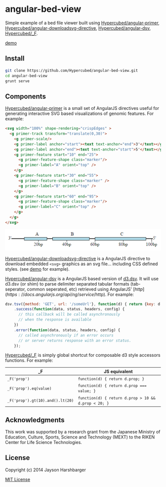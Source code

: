 angular-bed-view
================

Simple example of a bed file viewer built using [Hypercubed/angular-primer](http://github.com/Hypercubed/angular-primer/), [Hypercubed/angular-downloadsvg-directive](http://github.com/Hypercubed/angular-downloadsvg-directive/), [Hypercubed/angular-dsv](http://github.com/Hypercubed/angular-dsv/), [Hypercubed/_F](http://github.com/Hypercubed/_F/).

[demo](http://hypercubed.github.io/angular-bed-view/)

## Install

```bash
git clone https://github.com/Hypercubed/angular-bed-view.git
cd angular-bed-view
grunt serve
```

## Components

[Hypercubed/angular-primer](https://github.com/Hypercubed/angular-primer/) is a small set of AngularJS directives useful for generating interactive SVG based visualizations of genomic features.  For example:

```html
<svg width="100%" shape-rendering="crispEdges" >
  <g primer-track transform="translate(0,30)">
    <g primer-scale/>
    <g primer-label anchor="start"><text text-anchor="end">3'</text></g>
    <g primer-label anchor="end"><text text-anchor="start">5'</text></g>
    <g primer-feature start="10" end="25">
      <g primer-feature-shape class="marker"/>
      <g primer-label="A" orient="top" />
    </g>
    <g primer-feature start="30" end="55">
      <g primer-feature-shape class="marker" />
      <g primer-label="B" orient="top" />
    </g>
    <g primer-feature start="60" end="95">
      <g primer-feature-shape class="marker"/>
      <g primer-label="C" orient="top" />
    </g>
  </g>
</svg>
```

![example](https://github.com/Hypercubed/angular-primer/raw/master/README-example.png)

[Hypercubed/angular-downloadsvg-directive](https://github.com/Hypercubed/angular-downloadsvg-directive/) is a AngularJS directive to download embedded `<svg>` graphics as an svg file... including CSS defined styles. (see [demo](http://hypercubed.github.io/angular-bed-view/) for example).

[Hypercubed/angular-dsv](https://github.com/Hypercubed/angular-dsv/) is a AngularJS based version of [d3.dsv](https://github.com/mbostock/d3/wiki/CSV#dsv).  It will use d3.dsv (or shim) to parse delimiter separated  tabular formats (tab-seperator, common seperated, etc) retrieved using AngularJS' [$http](https://docs.angularjs.org/api/ng/service/$http).  For example:

```js
dsv.tsv({method: 'GET', url: '/someUrl'}, function(d) { return {key: d.key, value: +d.value}; })
    .success(function(data, status, headers, config) {
      // this callback will be called asynchronously
      // when the response is available
    })
    .error(function(data, status, headers, config) {
      // called asynchronously if an error occurs
      // or server returns response with an error status.
    });
```

[Hypercubed/_F](https://github.com/Hypercubed/_F/) is simply global shortcut for composable d3 style accessors functions.  For example:

| _F                               | JS equivalent                                        |
| -------------------------------- | ---------------------------------------------------- |
| `_F('prop')`                     | `function(d) { return d.prop; }`                     |
| `_F('prop').eq(value)`           | `function(d) { return d.prop === value; }`           |
| `_F('prop').gt(10).and().lt(20)` | `function(d) { return d.prop > 10 && d.prop < 20; }` |

## Acknowledgments
This work was supported by a research grant from the Japanese Ministry of Education, Culture, Sports, Science and Technology (MEXT) to the RIKEN Center for Life Science Technologies.

## License
Copyright (c) 2014 Jayson Harshbarger

[MIT License](http://en.wikipedia.org/wiki/MIT_License)
